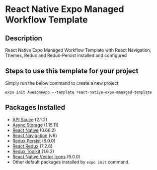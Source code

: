 # React Native Expo Managed Workflow Template

## Description

React Native Expo Managed Workflow Template with React Navigation, Themes, Redux and Redux-Persist installed and configured

## Steps to use this template for your project

Simply run the below command to create a new project,

    expo init AwesomeApp --template react-native-expo-managed-template

## Packages Installed

- [API Sauce](https://www.npmjs.com/package/apisauce) (2.1.2)
- [Async Storage](https://github.com/react-native-async-storage/async-storage) (1.15.11)
- [React Native](https://reactnative.dev/) (0.66.2)
- [React Navigation](https://reactnavigation.org/docs/getting-started) (v6)
- [Redux Persist](https://github.com/rt2zz/redux-persist) (6.0.0)
- [React Redux](https://react-redux.js.org/introduction/getting-started) (7.2.6)
- [Redux Toolkit](https://redux-toolkit.js.org/introduction/getting-started) (1.6.2)
- [React Native Vector Icons](https://github.com/oblador/react-native-vector-icons) (9.0.0)
- Other default packages installed by `expo init` command.
